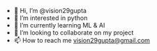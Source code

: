 - 👋 Hi, I’m @vision29gupta
- 👀 I’m interested in python
- 🌱 I’m currently learning ML & AI
- 💞️ I’m looking to collaborate on my project
- 📫 How to reach me vision29gupta@gmail.com

<!---
vision29gupta/vision29gupta is a ✨ special ✨ repository because its `README.md` (this file) appears on your GitHub profile.
You can click the Preview link to take a look at your changes.
--->
